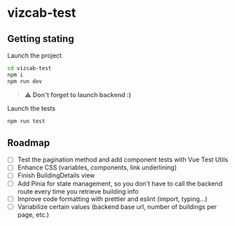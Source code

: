 # vizcab-test

## Getting stating

Launch the project

```bash
cd vizcab-test
npm i
npm run dev
```

> :warning: **Don't forget to launch backend :)**

Launch the tests

```bash
npm run test
```

## Roadmap

- [ ] Test the pagination method and add component tests with Vue Test Utils
- [ ] Enhance CSS (variables, components, link underlining)
- [ ] Finish BuildingDetails view
- [ ] Add Pinia for state management, so you don't have to call the backend route every time you retrieve building info
- [ ] Improve code formatting with prettier and eslint (import, typing...)
- [ ] Variabilize certain values (backend base url, number of buildings per page, etc.)
